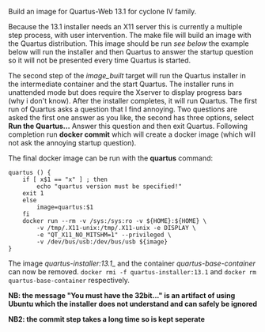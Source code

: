 Build an image for Quartus-Web 13.1 for cyclone IV family.

Because the 13.1 installer needs an X11 server this is currently a multiple
step process, with user intervention. The make file will build an image
with the Quartus distribution. This image should be run _see below_
the example below will run the installer and then Quartus to answer the startup
question so it will not be presented every time Quartus is started.

The second step of the *image_built* target will run the Quartus installer in
the intermediate container and the start Quartus. The installer runs in unattended mode but does require the Xserver to display progress bars (why i don't
know). After the installer completes, it will run Quartus. The first run of
Quartus asks a question that I find annoying. Two questions are asked the first
one answer as you like, the second has three options, select
**Run the Quartus...** Answer this question and then exit Quartus. Following
completion run **docker commit** which will create a docker image (which will
not ask the annoying startup question).

The final docker image can be run with the **quartus** command:
~~~~
quartus () {
	if [ x$1 == "x" ] ; then
		echo "quartus version must be specified!"
    exit 1
	else
		image=quartus:$1
	fi
	docker run --rm -v /sys:/sys:ro -v ${HOME}:${HOME} \
		-v /tmp/.X11-unix:/tmp/.X11-unix -e DISPLAY \
		-e "QT_X11_NO_MITSHM=1" --privileged \
		-v /dev/bus/usb:/dev/bus/usb ${image}
}
~~~~
The image _quartus-installer:13.1__ and the container _quartus-base-container_
can now be removed. `docker rmi -f quartus-installer:13.1` and
`docker rm quartus-base-container` respectively.

**NB: the message "You must have the 32bit..." is an artifact of using Ubuntu
which the installer does not understand and can safely be ignored**

**NB2: the commit step takes a long time so is kept seperate**
